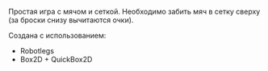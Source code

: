 Простая игра с мячом и сеткой.
Необходимо забить мяч в сетку сверху (за броски снизу вычитаются очки).

Создана с использованием:
 - Robotlegs
 - Box2D + QuickBox2D
